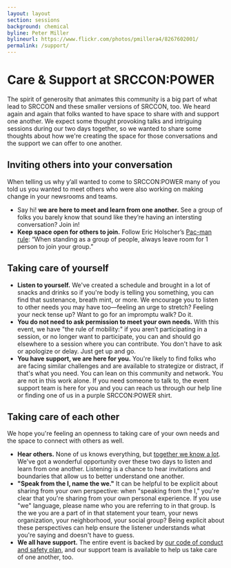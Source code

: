 ```yaml
---
layout: layout
section: sessions
background: chemical
byline: Peter Miller
bylineurl: https://www.flickr.com/photos/pmillera4/8267602001/
permalink: /support/
---
```


# Care &amp; Support at SRCCON:POWER

The spirit of generosity that animates this community is a big part of what lead to SRCCON and these smaller versions of SRCCON, too. We heard again and again that folks wanted to have space to share with and support one another. We expect some thought provoking talks and intriguing sessions during our two days together, so we wanted to share some thoughts about how we're creating the space for those conversations and the support we can offer to one another.

## Inviting others into your conversation

When telling us why y’all wanted to come to SRCCON:POWER many of you told us you wanted to meet others who were also working on making change in your newsrooms and teams. 

* Say hi! **we are here to meet and learn from one another.** See a group of folks you barely know that sound like they’re having an intersting conversation? Join in!
* **Keep space open for others to join.** Follow Eric Holscher’s [Pac-man rule](http://ericholscher.com/blog/2017/aug/2/pacman-rule-conferences/): “When standing as a group of people, always leave room for 1 person to join your group.” 

## Taking care of yourself
* **Listen to yourself.** We've created a schedule and brought in a lot of snacks and drinks so if you're body is telling you something, you can find that sustenance, breath mint, or more. We encourage you to listen to other needs you may have too—feeling an urge to stretch? Feeling your neck tense up? Want to go for an impromptu walk? Do it.
* **You do not need to ask permission to meet your own needs.** With this event, we have "the rule of mobility:" if you aren’t participating in a session, or no longer want to participate, you can and should go elsewhere to a session where you can contribute. You don't have to ask or apologize or delay. Just get up and go.
* **You have support, we are here for you.** You're likely to find folks who are facing similar challenges and are available to strategize or distract, if that's what you need. You can lean on this community and network. You are not in this work alone. If you need someone to talk to, the event support team is here for you and you can reach us through our help line or finding one of us in a purple SRCCON:POWER shirt.

## Taking care of each other
We hope you're feeling an openness to taking care of your own needs and the space to connect with others as well.

* **Hear others.** None of us knows everything, but [together we know a lot](http://aorta.coop/portfolio_page/anti-oppressive-facilitation/). We've got a wonderful opportunity over these two days to listen and learn from one another. Listening is a chance to hear invitations and boundaries that allow us to better understand one another.
* **"Speak from the I, name the we."** It can be helpful to be explicit about sharing from your own perspective: when "speaking from the I," you're clear that you're sharing from your own personal experience. If you use "we" language, please name who you are referring to in that group. Is the we you are a part of in that statement your team, your news organization, your neighborhood, your social group? Being explicit about these perspectives can help ensure the listener understands what you're saying and doesn't have to guess. 
* **We all have support.** The entire event is backed by [our code of conduct and safety plan](/conduct), and our support team is available to help us take care of one another, too.
